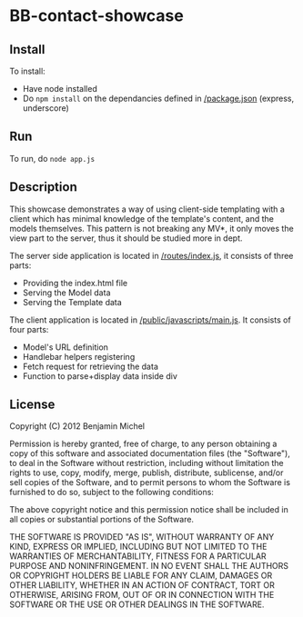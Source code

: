 # BB-contact-showcase


## Install
To install:
- Have node installed
- Do `npm install` on the dependancies defined in [/package.json](http://github.com/benjamin-michel/bb-contact-showcase/blob/master/package.json) (express, underscore)

## Run
To run, do `node app.js`

## Description

This showcase demonstrates a way of using client-side templating with a client which has minimal knowledge of the template's content, and the models themselves.
This pattern is not breaking any MV*, it only moves the view part to the server, thus it should be studied more in dept.

The server side application is located in [/routes/index.js](http://github.com/benjamin-michel/bb-contact-showcase/blob/master/routes/index.js), it consists of three parts:
- Providing the index.html file
- Serving the Model data
- Serving the Template data

The client application is located in [/public/javascripts/main.js](http://github.com/benjamin-michel/bb-contact-showcase/blob/master/public/javascripts/main.js). It consists of four parts:
- Model's URL definition
- Handlebar helpers registering
- Fetch request for retrieving the data
- Function to parse+display data inside div

## License

Copyright (C) 2012 Benjamin Michel

Permission is hereby granted, free of charge, to any person obtaining a copy of this software and associated documentation files (the "Software"), to deal in the Software without restriction, including without limitation the rights to use, copy, modify, merge, publish, distribute, sublicense, and/or sell copies of the Software, and to permit persons to whom the Software is furnished to do so, subject to the following conditions:

The above copyright notice and this permission notice shall be included in all copies or substantial portions of the Software.

THE SOFTWARE IS PROVIDED "AS IS", WITHOUT WARRANTY OF ANY KIND, EXPRESS OR IMPLIED, INCLUDING BUT NOT LIMITED TO THE WARRANTIES OF MERCHANTABILITY, FITNESS FOR A PARTICULAR PURPOSE AND NONINFRINGEMENT. IN NO EVENT SHALL THE AUTHORS OR COPYRIGHT HOLDERS BE LIABLE FOR ANY CLAIM, DAMAGES OR OTHER LIABILITY, WHETHER IN AN ACTION OF CONTRACT, TORT OR OTHERWISE, ARISING FROM, OUT OF OR IN CONNECTION WITH THE SOFTWARE OR THE USE OR OTHER DEALINGS IN THE SOFTWARE.



